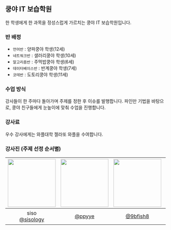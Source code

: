 ## 쿵야 IT 보습학원

<p>
한 학생에게 한 과목을 정성스럽게 가르치는 쿵야 IT 보습학원입니다.</br>
</p>

### 반 배정

- `언어반` : 양파쿵야 학생(12세)</br>
- `네트워크반` : 샐러리쿵야 학생(10세)</br>
- `알고리즘반` : 주먹밥쿵야 학생(6세)</br>
- `데이터베이스반` : 반계쿵야 학생(7세)</br>
- `코테반` : 도토리쿵야 학생(11세)</br>

### 수업 방식
강사들이 한 주마다 돌아가며 주제를 정한 후 이슈를 발행합니다.
파인만 기법을 바탕으로, 쿵야 친구들에게 눈높이에 맞춰 수업을 진행합니다.

### 강사료
우수 강사에게는 와플대학 젤라또 와플을 수여합니다.

### 강사진 (주제 선정 순서별)
|<img src="https://avatars.githubusercontent.com/u/116954896?v=4" width="150" height="150"/>|<img src="https://avatars.githubusercontent.com/u/154950167?v=4" width="150" height="150"/>|<img src="https://avatars.githubusercontent.com/u/163974510?v=4" width="150" height="150"/>|<img src="https://avatars.githubusercontent.com/u/99164178?v=4" width="150" height="150"/>|<img src="https://avatars.githubusercontent.com/u/154950327?v=4" width="150" height="150"/>|<img src="https://avatars.githubusercontent.com/u/42160693?v=4" width="150" height="150"/>|<img src="https://avatars.githubusercontent.com/u/154950177?v=4" width="150" height="150"/>|
|:-:|:-:|:-:|:-:|:-:|:-:|:-:|
|siso<br/>[@sisology](https://github.com/sisology)|[@ppyye](https://github.com/ppyye)|[@9bfish8](https://github.com/9bfish8)|NaY00n<br/>[@yunii2222](https://github.com/yunii2222)|[@1sol2](https://github.com/1sol2)|아현 Ahyeon<br/>[@may54ther](https://github.com/may54ther)|[@ddalla0425](https://github.com/ddalla0425)|
